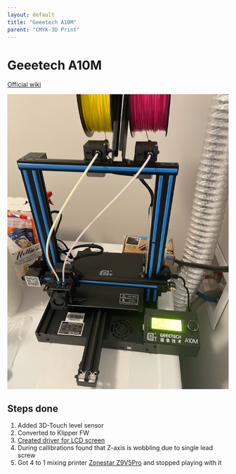 ```yaml
---
layout: default
title: "Geeetech A10M"
parent: "CMYK-3D Print"
---
```


# Geeetech A10M

[Official wiki](https://wiki.geeetech.com/index.php/Geeetech_A10M_3D_printer)

![Geetech A10M photo](resources/a10m.png)

## Steps done

1. Added 3D-Touch level sensor
1. Converted to Klipper FW
1. [Created driver for LCD screen](https://github.com/Klipper3d/klipper/pull/6639)
1. During callibrations found that Z-axis is wobbling due to single lead screw
1. Got 4 to 1 mixing printer [Zonestar Z9V5Pro](../Z9V5/z9v5.md) and stopped playing with it

